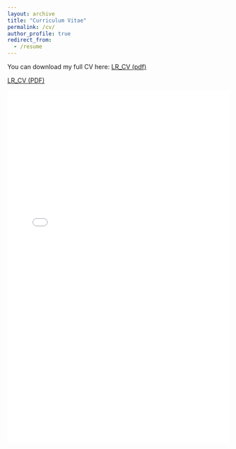 ```yaml
---
layout: archive
title: "Curriculum Vitae"
permalink: /cv/
author_profile: true
redirect_from:
  - /resume
---
```


You can download my full CV here: [LR_CV (pdf)](/files/LR_cv_oct2025.pdf)

<a href="../files/LR_cv_oct2025.pdf" download> LR_CV (PDF)</a>

<iframe src="../files/LR_cv_oct2025.pdf" width="100%" height="800px" style="border: none;">
</iframe>
